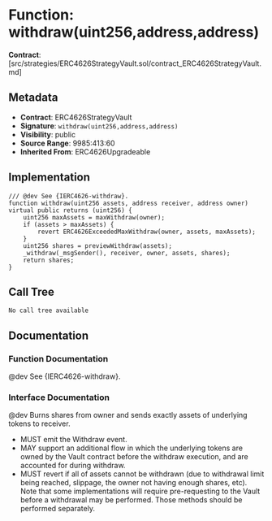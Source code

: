 # Function: withdraw(uint256,address,address)

**Contract**: [src/strategies/ERC4626StrategyVault.sol/contract_ERC4626StrategyVault.md]

## Metadata

- **Contract**: ERC4626StrategyVault
- **Signature**: `withdraw(uint256,address,address)`
- **Visibility**: public
- **Source Range**: 9985:413:60
- **Inherited From**: ERC4626Upgradeable

## Implementation

```solidity
/// @dev See {IERC4626-withdraw}. 
function withdraw(uint256 assets, address receiver, address owner) virtual public returns (uint256) {
    uint256 maxAssets = maxWithdraw(owner);
    if (assets > maxAssets) {
        revert ERC4626ExceededMaxWithdraw(owner, assets, maxAssets);
    }
    uint256 shares = previewWithdraw(assets);
    _withdraw(_msgSender(), receiver, owner, assets, shares);
    return shares;
}
```

## Call Tree

```
No call tree available
```

## Documentation

### Function Documentation

@dev See {IERC4626-withdraw}. 

### Interface Documentation

 @dev Burns shares from owner and sends exactly assets of underlying tokens to receiver.
 - MUST emit the Withdraw event.
 - MAY support an additional flow in which the underlying tokens are owned by the Vault contract before the
   withdraw execution, and are accounted for during withdraw.
 - MUST revert if all of assets cannot be withdrawn (due to withdrawal limit being reached, slippage, the owner
   not having enough shares, etc).
 Note that some implementations will require pre-requesting to the Vault before a withdrawal may be performed.
 Those methods should be performed separately.
